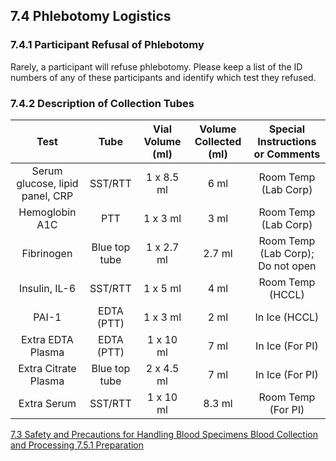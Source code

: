 ## 7.4 Phlebotomy Logistics

### 7.4.1 Participant Refusal of Phlebotomy

Rarely, a participant will refuse phlebotomy.  Please keep a list of the ID numbers of any of these participants and identify which test they refused.

### 7.4.2 Description of Collection Tubes

| Test                            | Tube          | Vial Volume (ml) | Volume Collected (ml) | Special Instructions or Comments  |
|:-------------------------------:|:-------------:|:----------------:|:---------------------:|:---------------------------------:|
| Serum glucose, lipid panel, CRP | SST/RTT       | 1 x 8.5 ml       | 6 ml                  | Room Temp (Lab Corp)              |
| Hemoglobin A1C                  | PTT           | 1 x 3 ml         | 3 ml                  | Room Temp (Lab Corp)              |
| Fibrinogen                      | Blue top tube | 1 x 2.7 ml       | 2.7 ml                | Room Temp (Lab Corp); Do not open |
| Insulin, IL-6                   | SST/RTT       | 1 x 5 ml         | 4 ml                  | Room Temp (HCCL)                  |
| PAI-1                           | EDTA (PTT)    | 1 x 3 ml         | 2 ml                  | In Ice (HCCL)                     |
| Extra EDTA Plasma               | EDTA (PTT)    | 1 x 10 ml        | 7 ml                  | In Ice (For PI)                   |
| Extra Citrate Plasma            | Blue top tube | 2 x 4.5 ml       | 7 ml                  | In Ice (For PI)                   |
| Extra Serum                     | SST/RTT       | 1 x 10 ml        | 8.3 ml                | Room Temp (For PI)                |


<div class="center">
<div class="btn-group">
  <a href=":pages_path:/manuals/blood-collection-processing/7-03-safety-precautions.md" class="btn btn-default">
    <span class="glyphicon glyphicon-chevron-left"></span>
    7.3 Safety and Precautions for Handling Blood Specimens
  </a>

  <a href=":pages_path:/manuals/blood-collection-processing" class="btn btn-default">
    <span class="glyphicon glyphicon-chevron-up"></span>
    Blood Collection and Processing
  </a>

  <a href=":pages_path:/manuals/blood-collection-processing/7-05-01-preparation.md" class="btn btn-success">
    7.5.1 Preparation
    <span class="glyphicon glyphicon-chevron-right"></span>
  </a>
</div>
</div>
